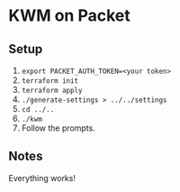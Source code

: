 # KWM on Packet

## Setup
1. `export PACKET_AUTH_TOKEN=<your token>`
2. `terraform init`
3. `terraform apply`
4. `./generate-settings > ../../settings`
5. `cd ../..`
6. `./kwm`
7. Follow the prompts.

## Notes
Everything works!

